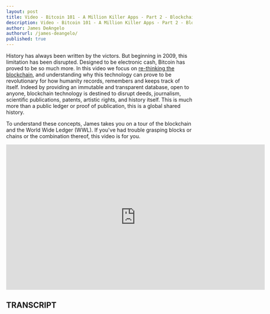 ```yaml
---
layout: post
title: Video - Bitcoin 101 - A Million Killer Apps - Part 2 - Blockchains, The WWL And A Global Shared History
description: Video - Bitcoin 101 - A Million Killer Apps - Part 2 - Blockchains, The WWL And A Global Shared History
author: James DeAngelo
authorurl: /james-deangelo/
published: true
---
```


<p>History has always been written by the victors. But beginning in 2009, this limitation has been disrupted. Designed to be electronic cash, Bitcoin has proved to be so much more. In this video we focus on <a href="/decrypting-bitcoin-documentary/">re-thinking the blockchain</a>, and understanding why this technology can prove to be revolutionary for how humanity records, remembers and keeps track of itself. Indeed by providing an immutable and transparent database, open to anyone, blockchain technology is destined to disrupt deeds, journalism, scientific publications, patents, artistic rights, and history itself. This is much more than a public ledger or proof of publication, this is a global shared history.</p>

<p>To understand these concepts, James takes you on a tour of the blockchain and the World Wide Ledger (WWL). If you've had trouble grasping blocks or chains or the combination thereof, this video is for you.</p>

<center><iframe width="700" height="394" src="https://www.youtube.com/embed/Uci0Df7zO8c?list=PLzctEq7iZD-7-DgJM604zsndMapn9ff6q" frameborder="0" allowfullscreen></iframe></center>

<h2>TRANSCRIPT</h2>
